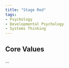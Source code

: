 ```yaml
---
title: "Stage Red"
tags:
- Psychology
- Developmental Psychology
- Systems Thinking
---
```


## Core Values

...

